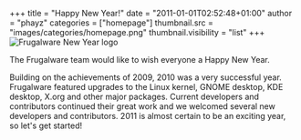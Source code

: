 +++
title = "Happy New Year!"
date = "2011-01-01T02:52:48+01:00"
author = "phayz"
categories = ["homepage"]
thumbnail.src = "images/categories/homepage.png"
thumbnail.visibility = "list"
+++
![Frugalware New Year logo](images/data/FwNewYear.png)  
  

 The Frugalware team would like to wish everyone a Happy New Year.  

 Building on the achievements of 2009, 2010 was a very successful year. Frugalware featured upgrades to the Linux kernel, GNOME desktop, KDE desktop, X.org and other major packages. Current developers and contributors continued their great work and we welcomed several new developers and contributors. 2011 is almost certain to be an exciting year, so let's get started!  
